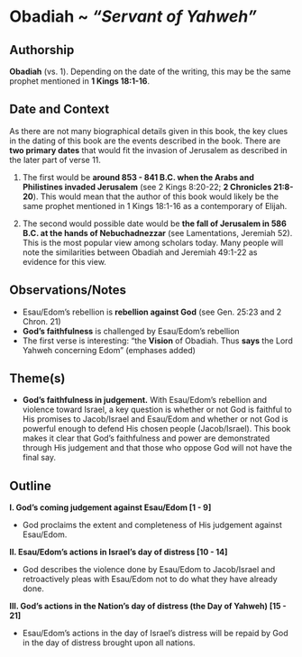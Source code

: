 # Obadiah ~ *“Servant of Yahweh”*

## Authorship  
**Obadiah** (vs. 1).  Depending on the date of the writing, this may be the same prophet mentioned in **1 Kings 18:1-16**.

## Date and Context
As there are not many biographical details given in this book, the key clues in the dating of this book are the events described in the book.  There are **two primary dates** that would fit the invasion of Jerusalem as described in the later part of verse 11.

1. The first would be **around 853 - 841 B.C. when the Arabs and Philistines invaded Jerusalem** (see 2 Kings 8:20-22; **2 Chronicles 21:8-20**).  This would mean that the author of this book would likely be the same prophet mentioned in 1 Kings 18:1-16 as a contemporary of Elijah.

2. The second would possible date would be **the fall of Jerusalem in 586 B.C. at the hands of Nebuchadnezzar** (see Lamentations, Jeremiah 52). This is the most popular view among scholars today.  Many people will note the similarities between Obadiah and Jeremiah 49:1-22 as evidence for this view. 

## Observations/Notes
- Esau/Edom’s rebellion is **rebellion against God** (see Gen. 25:23 and  2 Chron. 21)
- **God’s faithfulness** is challenged by Esau/Edom’s rebellion
- The first verse is interesting: “the **Vision** of Obadiah.  Thus **says** the Lord Yahweh concerning Edom” (emphases added)

## Theme(s)
- **God’s faithfulness in judgement.**  With Esau/Edom’s rebellion and violence toward Israel, a key question is whether or not God is faithful to His promises to Jacob/Israel and Esau/Edom and whether or not God is powerful enough to defend His chosen people (Jacob/Israel).  This book makes it clear that God’s  faithfulness and power are demonstrated through His judgement and that those who oppose God will not have the final say.

## Outline
**I. God’s coming judgement against Esau/Edom  [1 - 9]**

  - God proclaims the extent and completeness of His judgement against Esau/Edom.

**II. Esau/Edom’s actions in Israel’s day of distress  [10 - 14]**

  - God describes the violence done by Esau/Edom to Jacob/Israel and retroactively pleas with Esau/Edom not to do what they have already done. 

**III. God’s actions in the Nation’s day of distress (the Day of Yahweh)  [15 - 21]**

  - Esau/Edom’s actions in the day of Israel’s distress will be repaid by God in the day of distress brought upon all nations.


